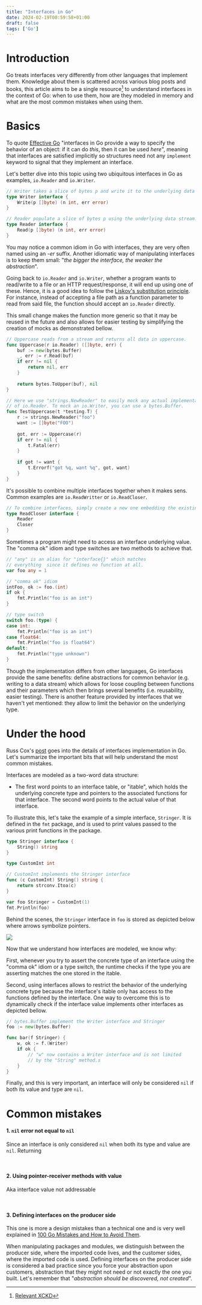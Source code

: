 ```yaml
---
title: "Interfaces in Go"
date: 2024-02-19T00:59:58+01:00
draft: false
tags: ['Go']
---
```

# Introduction 

<!--start-summary-->
Go treats interfaces very differently from other languages that implement them. Knowledge about them is scattered across various blog posts and books, this article aims to be a single resource[^1] to understand interfaces in the context of Go: when to use them, how are they modeled in memory and what are the most common mistakes when using them.

# Basics

To quote [Effective Go](https://go.dev/doc/effective_go#interfaces_and_types) "interfaces in Go provide a way to specify the behavior of an object: if it can do *this*, then it can be used *here*", meaning that interfaces are satisfied implicitly so structures need not any `implement` keyword to signal that they implement an interface.

Let's better dive into this topic using two ubiquitous interfaces in Go as examples, `io.Reader` and `io.Writer`.

```go
// Writer takes a slice of bytes p and write it to the underlying data stream.
type Writer interface {
	Write(p []byte) (n int, err error)
}

// Reader populate a slice of bytes p using the underlying data stream.
type Reader interface {
	Read(p []byte) (n int, err error)
}
```

You may notice a common idiom in Go with interfaces, they are very often named using an *-er* suffix. Another idiomatic way of manipulating interfaces is to keep them small: "*the bigger the interface, the weaker the abstraction*".

Going back to `io.Reader` and `io.Writer`, whether a program wants to read/write to a file or an HTTP request/response, it will end up using one of these. Hence, it is a good idea to follow the [Liskov's substitution principle](https://en.wikipedia.org/wiki/Liskov_substitution_principle). For instance, instead of accepting a file path as a function parameter to read from said file, the function should accept an `io.Reader` directly.

This small change makes the function more generic so that it may be reused in the future and also allows for easier testing by simplifying the creation of mocks as demonstrated bellow.

```go
// Uppercase reads from a stream and returns all data in uppercase.
func Uppercase(r io.Reader) ([]byte, err) {
    buf := new(bytes.Buffer)
    _, err := r.Read(buf)
    if err != nil {
        return nil, err
    }
    
    return bytes.ToUpper(buf), nil
}

// Here we use "strings.NewReader" to easily mock any actual implementation
// of io.Reader. To mock an io.Writer, you can use a bytes.Buffer.
func TestUppercase(t *testing.T) {
    r := strings.NewReader("foo")
    want := []byte("FOO")
    
    got, err := Uppercase(r)
    if err != nil {
        t.Fatal(err)
    }
    
    if got != want {
        t.Errorf("got %q, want %q", got, want)
    }
}
```

It's possible to combine multiple interfaces together when it makes sens. Common examples are `io.ReadWritter` or `io.ReadCloser`.

```go
// To combine interfaces, simply create a new one embedding the existing ones.
type ReadCloser interface {
	Reader
	Closer
}
```

Sometimes a program might need to access an interface underlying value. The "comma ok" idiom and type switches are two methods to achieve that.

```go
// "any" is an alias for "interface{}" which matches 
// everything  since it defines no function at all.
var foo any = 1

// "comma ok" idiom
intFoo, ok := foo.(int)
if ok {
    fmt.Println("foo is an int")
}

// type switch
switch foo.(type) {
case int:
    fmt.Println("foo is an int")
case float64:
    fmt.Println("foo is float64")
default:
    fmt.Println("type unknown")
}
```

Though the implementation differs from other languages, Go interfaces provide the same benefits: define abstractions for common behavior (e.g. writing to a data stream) which allows for loose coupling between functions and their parameters which then brings several benefits (i.e. reusability, easier testing). There is another feature provided by interfaces that we haven't yet mentioned: they allow to limit the behavior on the underlying type.



# Under the hood

Russ Cox's [post](https://research.swtch.com/interfaces) goes into the details of interfaces implementation in Go. Let's summarize the important bits that will help understand the most common mistakes.

Interfaces are modeled as a two-word data structure:

- The first word points to an interface table, or "itable", which holds the underlying concrete type and pointers to the associated functions for that interface. The second word points to the actual value of that interface.

To illustrate this, let's take the example of a simple interface, `Stringer`. It is defined in the `fmt` package, and is used to print values passed to the various print functions in the package.

```go
type Stringer interface {
	String() string
}

type CustomInt int

// CustomInt implements the Stringer interface
func (c CustomInt) String() string {
    return strconv.Itoa(c)
}

var foo Stringer = CustomInt(1)
fmt.Println(foo)
```

Behind the scenes, the `Stringer` interface in `foo` is stored as depicted below where arrows symbolize pointers.

<object data="itable.svg" type="image/svg+xml">
  <img src="itable.png" />
</object>

Now that we understand how interfaces are modeled, we know why:

First, whenever you try to assert the concrete type of an interface using the "comma ok" idiom or a type switch, the runtime checks if the type you are asserting matches the one stored in the itable.

Second, using interfaces allows to restrict the behavior of the underlying concrete type because the interface's itable only has access to the functions defined by the interface. One way to overcome this is to dynamically check if the interface value implements other interfaces as depicted bellow.

```go
// bytes.Buffer implement the Writer interface and Stringer
foo := new(bytes.Buffer)

func bar(f Stringer) {
    w, ok := f.(Writer)
    if ok {
        // "w" now contains a Writer interface and is not limited
        // by the "String" method.s
    }
}
```

Finally, and this is very important, an interface will only be considered `nil` if both its value and type are `nil`.



# Common mistakes

#### 1. `nil` error not equal to `nil`

Since an interface is only considered `nil` when both its type and value are `nil`. Returning 

<br>

#### 2. Using pointer-receiver methods with value

Aka interface value not addressable

<br>

#### 3. Defining interfaces on the producer side

This one is more a design mistakes than a technical one and is very well explained in [100 Go Mistakes and How to Avoid Them](https://www.manning.com/books/100-go-mistakes-and-how-to-avoid-them). 

When manipulating packages and modules, we distinguish between the producer side, where the imported code lives, and the customer sides, where the imported code is used. Defining interfaces on the producer side is considered a bad practice since you force your abstraction upon customers, abstraction that they might not need or not exactly the one you built. Let's remember that "*abstraction should be discovered, not created*".



[^1]: [Relevant XCKD](https://xkcd.com/927/)
